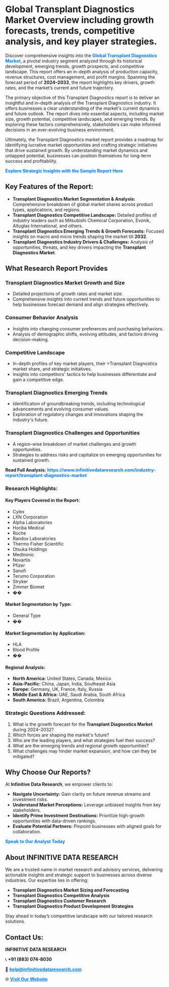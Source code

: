 <h1>Global Transplant Diagnostics Market Overview including growth forecasts, trends, competitive analysis, and key player strategies.</h1>
<p>
Discover comprehensive insights into the 
<a href="https://www.infinitivedataresearch.com/industry-report/transplant-diagnostics-market" rel="dofollow" style="color: #007BFF; text-decoration: none;"><strong>Global Transplant Diagnostics Market</strong></a>, a pivotal industry segment analyzed through its historical development, emerging trends, growth prospects, and competitive landscape. This report offers an in-depth analysis of production capacity, revenue structures, cost management, and profit margins. Spanning the forecast period of <strong>2024–2033</strong>, the report highlights key drivers, growth rates, and the market’s current and future trajectory.
</p>
<p>
The primary objective of this Transplant Diagnostics report is to deliver an insightful and in-depth analysis of the Transplant Diagnostics industry. It offers businesses a clear understanding of the market's current dynamics and future outlook. The report dives into essential aspects, including market size, growth potential, competitive landscapes, and emerging trends. By exploring these factors comprehensively, stakeholders can make informed decisions in an ever-evolving business environment.
</p>
<p>
Ultimately, the Transplant Diagnostics market report provides a roadmap for identifying lucrative market opportunities and crafting strategic initiatives that drive sustained growth. By understanding market dynamics and untapped potential, businesses can position themselves for long-term success and profitability.
</p>
<p>
<a href="https://www.infinitivedataresearch.com/request-sample/reportId=108417" style="color: #007BFF; text-decoration: none;"><strong>Explore Strategic Insights with the Sample Report Here</strong></a>
</p>

<h2>Key Features of the Report:</h2>
<ul>
<li><strong>Transplant Diagnostics Market Segmentation & Analysis:</strong> Comprehensive breakdown of global market shares across product types, applications, and regions.</li>
<li><strong>Transplant Diagnostics Competitive Landscape:</strong> Detailed profiles of industry leaders such as Mitsubishi Chemical Corporation, Evonik, Altuglas International, and others.</li>
<li><strong>Transplant Diagnostics Emerging Trends & Growth Forecasts:</strong> Focused insights on macro and micro trends shaping the market till <strong>2032</strong>.</li>
<li><strong>Transplant Diagnostics Industry Drivers & Challenges:</strong> Analysis of opportunities, threats, and key drivers impacting the <strong>Transplant Diagnostics Market</strong>.</li>
</ul>

<h2>What Research Report Provides</h2>
<h3>Transplant Diagnostics Market Growth and Size</h3>
<ul>
<li>Detailed projections of growth rates and market size.</li>
<li>Comprehensive insights into current trends and future opportunities to help businesses forecast demand and align strategies effectively.</li>
</ul>

<h3>Consumer Behavior Analysis</h3>
<ul>
<li>Insights into changing consumer preferences and purchasing behaviors.</li>
<li>Analysis of demographic shifts, evolving attitudes, and factors driving decision-making.</li>
</ul>

<h3>Competitive Landscape</h3>
<ul>
<li>In-depth profiles of key market players, their >Transplant Diagnostics market share, and strategic initiatives.</li>
<li>Insights into competitors' tactics to help businesses differentiate and gain a competitive edge.</li>
</ul>

<h3>Transplant Diagnostics Emerging Trends</h3>
<ul>
<li>Identification of groundbreaking trends, including technological advancements and evolving consumer values.</li>
<li>Exploration of regulatory changes and innovations shaping the industry's future.</li>
</ul>

<h3>Transplant Diagnostics Challenges and Opportunities</h3>
<ul>
<li>A region-wise breakdown of market challenges and growth opportunities.</li>
<li>Strategies to address risks and capitalize on emerging opportunities for sustained growth.</li>
</ul>
<p><strong>Read Full Analysis:</strong> <a href="https://www.infinitivedataresearch.com/industry-report/transplant-diagnostics-market" rel="dofollow" style="color: #007BFF; text-decoration: none;"><strong>https://www.infinitivedataresearch.com/industry-report/transplant-diagnostics-market</strong></a></p>
<h3>Research Highlights:</h3>
<h4>Key Players Covered in the Report:</h4>
<ul><li>Cylex</li><li>LXN Corporation</li><li>Alpha Laboratories</li><li>Horiba Medical</li><li>Roche</li><li>Randox Laboratories</li><li>Thermo Fisher Scientific</li><li>Otsuka Holdings</li><li>Medtronic</li><li>Novartis</li><li>Pfizer</li><li>Sanofi</li><li>Terumo Corporation</li><li>Stryker</li><li>Zimmer Biomet</li><li>��</li></ul>
<h4>Market Segmentation by Type:</h4>
<ul><li>General Type</li><li>��</li></ul>
<h4>Market Segmentation by Application:</h4>
<ul><li>HLA</li><li>Blood Profile</li><li>��</li></ul>

<h4>Regional Analysis:</h4>
<ul>
<li><strong>North America:</strong> United States, Canada, Mexico</li>
<li><strong>Asia-Pacific:</strong> China, Japan, India, Southeast Asia</li>
<li><strong>Europe:</strong> Germany, UK, France, Italy, Russia</li>
<li><strong>Middle East & Africa:</strong> UAE, Saudi Arabia, South Africa</li>
<li><strong>South America:</strong> Brazil, Argentina, Colombia</li>
</ul>

<h3>Strategic Questions Addressed:</h3>
<ol>
<li>What is the growth forecast for the <strong>Transplant Diagnostics Market</strong> during 2024–2032?</li>
<li>Which forces are shaping the market's future?</li>
<li>Who are the leading players, and what strategies fuel their success?</li>
<li>What are the emerging trends and regional growth opportunities?</li>
<li>What challenges may hinder market expansion, and how can they be mitigated?</li>
</ol>

<h2>Why Choose Our Reports?</h2>
<p>At <strong>Infinitive Data Research</strong>, we empower clients to:</p>
<ul>
<li><strong>Navigate Uncertainty:</strong> Gain clarity on future revenue streams and investment risks.</li>
<li><strong>Understand Market Perceptions:</strong> Leverage unbiased insights from key stakeholders.</li>
<li><strong>Identify Prime Investment Destinations:</strong> Prioritize high-growth opportunities with data-driven rankings.</li>
<li><strong>Evaluate Potential Partners:</strong> Pinpoint businesses with aligned goals for collaboration.</li>
</ul>
<p><a href="https://www.infinitivedataresearch.com/industry-report/transplant-diagnostics-market" rel="dofollow" style="color: #007BFF; text-decoration: none;"><strong>Speak to Our Analyst Today</strong></a></p>

<h2>About INFINITIVE DATA RESEARCH</h2>
<p>We are a trusted name in market research and advisory services, delivering actionable insights and strategic support to businesses across diverse industries. Our expertise lies in offering:</p>
<ul>
<li><strong>Transplant Diagnostics Market Sizing and Forecasting</strong></li>
<li><strong>Transplant Diagnostics Competitive Analysis</strong></li>
<li><strong>Transplant Diagnostics Customer Research</strong></li>
<li><strong>Transplant Diagnostics Product Development Strategies</strong></li>
</ul>
<p>Stay ahead in today’s competitive landscape with our tailored research solutions.</p>

<h2>Contact Us:</h2>
<p><strong>INFINITIVE DATA RESEARCH</strong></p>
<p>📞 <strong>+91 (883) 074-8030</strong></p>
<p>📧 <strong><a href="mailto:help@infinitivedataresearch.com" style="color: #007BFF;">help@infinitivedataresearch.com</a></strong></p>
<p>🌐 <strong><a href="https://www.infinitivedataresearch.com" rel="dofollow" style="color: #007BFF;">Visit Our Website</a></strong></p>